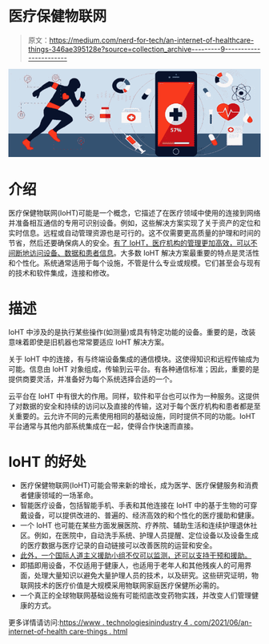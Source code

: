# 医疗保健物联网

> 原文：<https://medium.com/nerd-for-tech/an-internet-of-healthcare-things-346ae395128e?source=collection_archive---------9----------------------->

![](img/fe2fe929e1690f6cbf0ec102792417f5.png)

# 介绍

医疗保健物联网(IoHT)可能是一个概念，它描述了在医疗领域中使用的连接到网络并准备相互通信的专用可识别设备。例如，这些解决方案实现了关于资产的定位和实时信息。远程或自动管理资源也是可行的。这不仅需要更高质量的护理和时间的节省，然后还要确保病人的安全。[有了 IoHT，医疗机构的管理更加高效，可以不间断地访问设备、数据和患者信息](https://www.technologiesinindustry4.com/)。大多数 IoHT 解决方案最重要的特点是灵活性和个性化。系统通常适用于每个设施，不管是什么专业或规模。它们甚至会与现有的技术和软件集成，连接和修改。

# 描述

IoHT 中涉及的是执行某些操作(如测量)或具有特定功能的设备。重要的是，改装意味着即使是旧机器也常常要适应 IoHT 解决方案。

关于 IoHT 中的连接，有与终端设备集成的通信模块。这使得知识和远程传输成为可能。信息由 IoHT 对象组成，传输到云平台。有各种通信标准；因此，重要的是提供商要灵活，并准备好为每个系统选择合适的一个。

云平台在 IoHT 中有很大的作用。同样，软件和平台也可以作为一种服务。这提供了对数据的安全和持续的访问以及直接的传输，这对于每个医疗机构和患者都是至关重要的。云允许不同的元素使用相同的基础设施，同时提供不同的功能。IoHT 平台通常与其他内部系统集成在一起，使得合作快速而直接。

# IoHT 的好处

*   医疗保健物联网(IoHT)可能会带来新的增长，成为医学、医疗保健服务和消费者健康领域的一场革命。
*   智能医疗设备，包括智能手机、手表和其他连接在 IoHT 中的基于生物的可穿戴设备，可以提供改进的、普遍的、经济高效的和个性化的医疗援助和健康。
*   一个 IoHT 也可能在某些方面发展医院、疗养院、辅助生活和连续护理退休社区。例如，在医院中，自动洗手系统、护理人员提醒、定位设备以及设备生成的医疗数据与医疗记录的自动链接可以改善医院的运营和安全。
*   [此外，一个国际人道主义援助小组不仅可以监测，还可以支持干预和援助。](https://www.technologiesinindustry4.com/)
*   即插即用设备，不仅适用于健康人，也适用于老年人和其他残疾人的可用界面，处理大量知识以避免大量护理人员的技术，以及研究。这些研究证明，物联网技术的医疗价值是大规模采用物联网家庭医疗保健所必需的。
*   一个真正的全球物联网基础设施有可能彻底改变药物实践，并改变人们管理健康的方式。

更多详情请访问:[https://www . technologiesinindustry 4 . com/2021/06/an-internet-of-health care-things . html](https://www.technologiesinindustry4.com/2021/06/an-internet-of-healthcare-things.html)